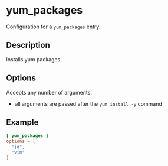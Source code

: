 # yum_packages

Configuration for a `yum_packages` entry.

## Description

Installs yum packages.

## Options

Accepts any number of arguments.

- all arguments are passed after the `yum install -y` command

## Example

```toml
[ yum_packages ]
options = [
  "jq",
  "vim"
]
```
